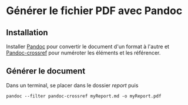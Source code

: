 # Générer le fichier PDF avec Pandoc

## Installation

Installer [Pandoc](https://pandoc.org/installing.html) pour convertir le document d'un format à l'autre et [Pandoc-crossref](https://github.com/lierdakil/pandoc-crossref#installation) pour numéroter les éléments et les référencer.

## Générer le document

Dans un terminal, se placer dans le dossier *report* puis
```
pandoc --filter pandoc-crossref myReport.md -o myReport.pdf
```
